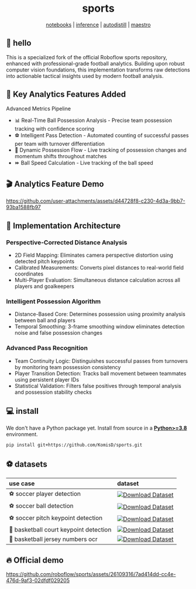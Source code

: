 <div align="center">

  <h1>sports</h1>

[notebooks](https://github.com/roboflow/notebooks) | [inference](https://github.com/roboflow/inference) | [autodistill](https://github.com/autodistill/autodistill) | [maestro](https://github.com/roboflow/multimodal-maestro)

</div>

## 👋 hello

This is a specialized fork of the official Roboflow sports repository, enhanced with professional-grade football analytics. Building upon robust computer vision foundations, this implementation transforms raw detections into actionable tactical insights used by modern football analysis.

## 🎯 Key Analytics Features Added
Advanced Metrics Pipeline

- 📊 Real-Time Ball Possession Analysis - Precise team possession tracking with confidence scoring
- ⚽ Intelligent Pass Detection - Automated counting of successful passes per team with turnover differentiation
- 🔄 Dynamic Possession Flow - Live tracking of possession changes and momentum shifts throughout matches
- ⏩ Ball Speed Calculation - Live tracking of the ball speed

## 🎬 Analytics Feature Demo
https://github.com/user-attachments/assets/d44728f8-c230-4d3a-9bb7-93ba1588fb97

## 🧠 Implementation Architecture
### Perspective-Corrected Distance Analysis

- 2D Field Mapping: Eliminates camera perspective distortion using detected pitch keypoints
- Calibrated Measurements: Converts pixel distances to real-world field coordinates
- Multi-Player Evaluation: Simultaneous distance calculation across all players and goalkeepers

### Intelligent Possession Algorithm

- Distance-Based Core: Determines possession using proximity analysis between ball and players
- Temporal Smoothing: 3-frame smoothing window eliminates detection noise and false possession changes

### Advanced Pass Recognition

- Team Continuity Logic: Distinguishes successful passes from turnovers by monitoring team possession consistency
- Player Transition Detection: Tracks ball movement between teammates using persistent player IDs
- Statistical Validation: Filters false positives through temporal analysis and possession stability checks

## 💻 install

We don't have a Python package yet. Install from source in a
[**Python>=3.8**](https://www.python.org/) environment.

```bash
pip install git+https://github.com/KomisD/sports.git
```

## ⚽ datasets

| use case                               | dataset                                                                                                                                                           |
|:---------------------------------------|:------------------------------------------------------------------------------------------------------------------------------------------------------------------|
| ⚽ soccer player detection              | [![Download Dataset](https://app.roboflow.com/images/download-dataset-badge.svg)](https://universe.roboflow.com/roboflow-jvuqo/football-players-detection-3zvbc)  |
| ⚽ soccer ball detection                | [![Download Dataset](https://app.roboflow.com/images/download-dataset-badge.svg)](https://universe.roboflow.com/roboflow-jvuqo/football-ball-detection-rejhg)     |
| ⚽ soccer pitch keypoint detection      | [![Download Dataset](https://app.roboflow.com/images/download-dataset-badge.svg)](https://universe.roboflow.com/roboflow-jvuqo/football-field-detection-f07vi)    |
| 🏀 basketball court keypoint detection | [![Download Dataset](https://app.roboflow.com/images/download-dataset-badge.svg)](https://universe.roboflow.com/roboflow-jvuqo/basketball-court-detection-2)      |
| 🏀 basketball jersey numbers ocr       | [![Download Dataset](https://app.roboflow.com/images/download-dataset-badge.svg)](https://universe.roboflow.com/roboflow-jvuqo/basketball-jersey-numbers-ocr)     |

## 🔥 Official demo

https://github.com/roboflow/sports/assets/26109316/7ad414dd-cc4e-476d-9af3-02dfdf029205
